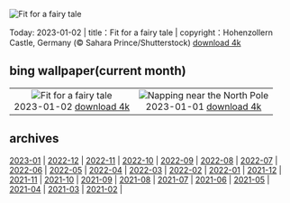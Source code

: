 ![Fit for a fairy tale](https://cn.bing.com/th?id=OHR.HohenzollernBurg_EN-US3949412118_UHD.jpg&w=1000)

Today: 2023-01-02 | title：Fit for a fairy tale | copyright：Hohenzollern Castle, Germany (© Sahara Prince/Shutterstock) [download 4k](https://cn.bing.com/th?id=OHR.HohenzollernBurg_EN-US3949412118_UHD.jpg)

## bing wallpaper(current month)

|  |  |
| :----: | :----: |
| ![Fit for a fairy tale](https://cn.bing.com/th?id=OHR.HohenzollernBurg_EN-US3949412118_UHD.jpg&pid=hp&w=384&h=216&rs=1&c=4) <br/>2023-01-02 [download 4k](https://cn.bing.com/th?id=OHR.HohenzollernBurg_EN-US3949412118_UHD.jpg)| ![Napping near the North Pole](https://cn.bing.com/th?id=OHR.NorwayNYD_EN-US3880728634_UHD.jpg&pid=hp&w=384&h=216&rs=1&c=4) <br/>2023-01-01 [download 4k](https://cn.bing.com/th?id=OHR.NorwayNYD_EN-US3880728634_UHD.jpg)|

## archives

[2023-01](./archives/en-US/2023-01.md) | [2022-12](./archives/en-US/2022-12.md) | [2022-11](./archives/en-US/2022-11.md) | [2022-10](./archives/en-US/2022-10.md) | [2022-09](./archives/en-US/2022-09.md) | [2022-08](./archives/en-US/2022-08.md) | [2022-07](./archives/en-US/2022-07.md) | [2022-06](./archives/en-US/2022-06.md) |
[2022-05](./archives/en-US/2022-05.md) | [2022-04](./archives/en-US/2022-04.md) | [2022-03](./archives/en-US/2022-03.md) | [2022-02](./archives/en-US/2022-02.md) | [2022-01](./archives/en-US/2022-01.md) | [2021-12](./archives/en-US/2021-12.md) | [2021-11](./archives/en-US/2021-11.md) | [2021-10](./archives/en-US/2021-10.md) |
[2021-09](./archives/en-US/2021-09.md) | [2021-08](./archives/en-US/2021-08.md) | [2021-07](./archives/en-US/2021-07.md) | [2021-06](./archives/en-US/2021-06.md) | [2021-05](./archives/en-US/2021-05.md) | [2021-04](./archives/en-US/2021-04.md) | [2021-03](./archives/en-US/2021-03.md) | [2021-02](./archives/en-US/2021-02.md) |
